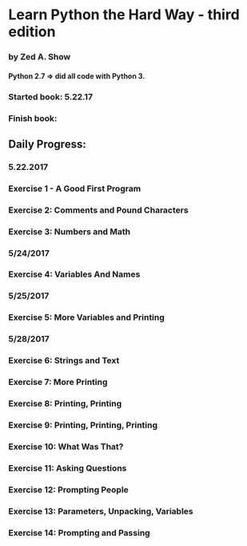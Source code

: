 # Learn Python the Hard Way - third edition
### by Zed A. Show
#### Python 2.7 => did all code with Python 3.

### Started book: 5.22.17 
### Finish book:

## Daily Progress:
### 5.22.2017
### Exercise 1 - A Good First Program
### Exercise 2: Comments and Pound Characters
### Exercise 3: Numbers and Math
### 5/24/2017
### Exercise 4: Variables And Names
### 5/25/2017
### Exercise 5: More Variables and Printing
### 5/28/2017
### Exercise 6: Strings and Text
### Exercise 7: More Printing
### Exercise 8: Printing, Printing
### Exercise 9: Printing, Printing, Printing
### Exercise 10: What Was That?
### Exercise 11: Asking Questions
### Exercise 12: Prompting People
### Exercise 13: Parameters, Unpacking, Variables
### Exercise 14: Prompting and Passing
